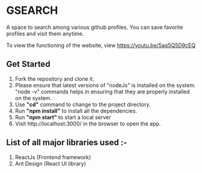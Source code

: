 # GSEARCH

A space to search among various github profiles. You can save favorite profiles and visit them anytime.

To view the functioning of the website, view https://youtu.be/5aq5Q5D9cEQ

## Get Started

1. Fork the repository and clone it.
2. Please ensure that latest versions of "nodeJs" is installed on the system. "node -v" commands helps in ensuring that they are properly installed on the system.
3. Use **"cd"** command to change to the project directory.
4. Run **"npm install"** to install all the dependencies.
5. Run **"npm start"** to start a local server
6. Visit http://localhost:3000/ in the browser to open the app.

## List of all major libraries used :-

1. ReactJs (Frontend framework)
2. Ant Design (React UI library)
